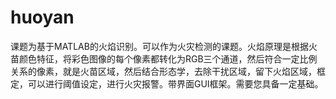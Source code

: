# huoyan
课题为基于MATLAB的火焰识别。可以作为火灾检测的课题。火焰原理是根据火苗颜色特征，将彩色图像的每个像素都转化为RGB三个通道，然后符合一定比例关系的像素，就是火苗区域，然后结合形态学，去除干扰区域，留下火焰区域，框定，可以进行阈值设定，进行火灾报警。带界面GUI框架。需要您具备一定基础。
